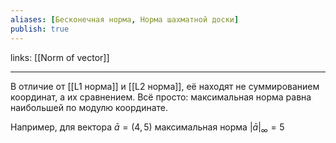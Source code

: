 ```yaml
---
aliases: [Бесконечная норма, Норма шахматной доски]
publish: true
---
```

links: [[Norm of vector]]

---

 В отличие от [[L1 норма]] и [[L2 норма]], её находят не суммированием координат, а их сравнением. Всё просто: максимальная норма равна наибольшей по модулю координате.

Например, для вектора $\bar{a}=(4, 5)$ максимальная норма $|\bar{a}|_∞=5$
